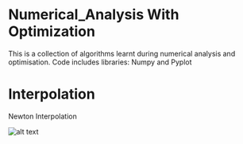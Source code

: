 # Numerical_Analysis With Optimization

This is a collection of algorithms learnt during numerical analysis and optimisation. Code includes libraries: Numpy and Pyplot


# Interpolation 

Newton Interpolation 



![alt text](http://url/to/img.png)
